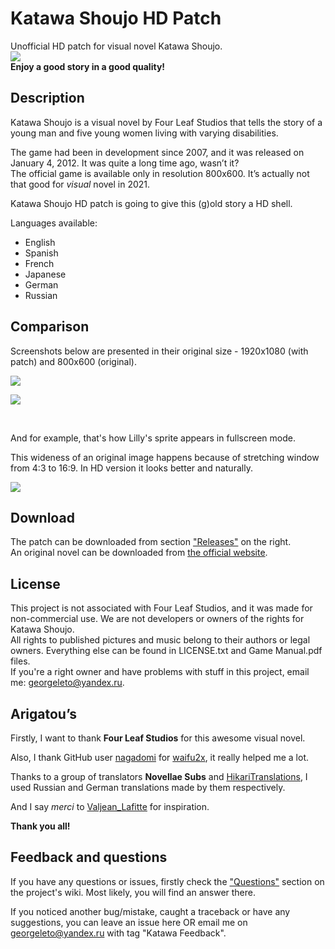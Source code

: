 # Katawa Shoujo HD Patch

Unofficial HD patch for visual novel Katawa Shoujo.  
![](https://i.imgur.com/A9IM5CN.png)  
__Enjoy a good story in a good quality!__

## Description
Katawa Shoujo is a visual novel by Four Leaf Studios that tells the story of a young man and five young women living with varying disabilities. 

The game had been in development since 2007, and it was released on January 4, 2012. It was quite a long time ago, wasn’t it?  
The official game is available only in resolution 800x600. It’s actually not that good for *visual* novel in 2021.

Katawa Shoujo HD patch is going to give this (g)old story a HD shell.

Languages available:
* English
* Spanish
* French
* Japanese
* German
* Russian

## Comparison

Screenshots below are presented in their original size - 1920x1080 (with patch) and 800x600 (original).

![](https://i.imgur.com/PMLmVxz.jpg)

![](https://i.imgur.com/6bTCGnj.jpg)    

&nbsp;  

And for example, that's how Lilly's sprite appears in fullscreen mode.

This wideness of an original image happens because of stretching window from 4:3 to 16:9. In HD version it looks better and naturally.

![](https://i.imgur.com/oXImooU.jpg)

## Download

The patch can be downloaded from section ["Releases"](https://github.com/letow/KatawaShoujoHD/releases/latest) on the right.  
An original novel can be downloaded from [the official website](https://www.katawa-shoujo.com/).

## License

This project is not associated with Four Leaf Studios, and it was made for non-commercial use. We are not developers or owners of the rights for Katawa Shoujo.  
All rights to published pictures and music belong to their authors or legal owners. Everything else can be found in LICENSE.txt and Game Manual.pdf files.  
If you're a right owner and have problems with stuff in this project, email me: <georgeleto@yandex.ru>.

## Arigatou’s

Firstly, I want to thank **Four Leaf Studios** for this awesome visual novel.  

Also, I thank GitHub user [nagadomi](https://github.com/nagadomi) for [waifu2x](https://github.com/nagadomi/waifu2x), it really helped me a lot. 

Thanks to a group of translators **Novellae Subs** and [HikariTranslations](https://hikaritranslations.tumblr.com/), I used Russian and German translations made by them respectively.

And I say *merci* to [Valjean_Lafitte](https://www.reddit.com/user/Valjean_Lafitte/) for inspiration.

**Thank you all!**

## Feedback and questions

If you have any questions or issues, firstly check the ["Questions"](https://github.com/letow/KatawaShoujoHDPatch/wiki/Questions) section on the project's wiki. Most likely, you will find an answer there.

If you noticed another bug/mistake, caught a traceback or have any suggestions, you can leave an issue here OR email me on <georgeleto@yandex.ru> with tag "Katawa Feedback".
